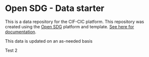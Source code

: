 # Open SDG - Data starter

This is a data repository for the CIF-CIC platform. This repository was created using the [Open SDG](https://github.com/open-sdg/open-sdg) platform and template. [See here for documentation](https://open-sdg.readthedocs.io).

This data is updated on an as-needed basis

Test 2
